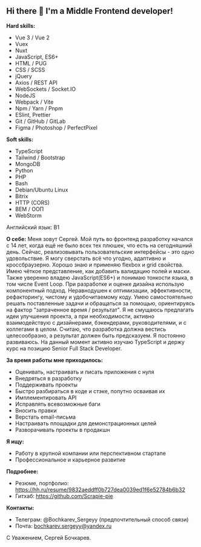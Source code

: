 ## Hi there 👋 I'm a Middle Frontend developer!

**Hard skills:**
+ Vue 3 / Vue 2
+ Vuex
+ Nuxt
+ JavaScript, ES6+
+ HTML / PUG
+ CSS / SCSS
+ jQuery
+ Axios / REST API
+ WebSockets / Socket.IO
+ NodeJS
+ Webpack / Vite
+ Npm / Yarn / Pnpm
+ ESlint, Prettier
+ Git / GitHub / GitLab
+ Figma / Photoshop / PerfectPixel

**Soft skills:**
+ TypeScript
+ Tailwind / Bootstrap
+ MongoDB
+ Python
+ PHP
+ Bash
+ Debian/Ubuntu Linux
+ Bitrix
+ HTTP (CORS)
+ BEM / ООП
+ WebStorm

Английский язык: B1

**О себе:**
Меня зовут Сергей. Мой путь во фронтенд разработку начался с 14 лет, когда ещё не было всех тех плюшек, что есть на сегодняшний день. Сейчас, реализовывать пользовательские интерфейсы - это одно удовольствие. Я могу сверстать всё что угодно, адаптивно и кроссбраузерно. Хорошо знаю и применяю flexbox и grid свойства. Имею чёткое представление, как добавить валидацию полей и маски. Также уверенно владею JavaScript(ES6+) и понимаю тонкости языка, в том числе Event Loop.
При разработке и оценке дизайна использую компонентный подход. Неравнодушен к оптимизации, эффективности, рефакторингу, чистому и удобочитаемому коду.
Умею самостоятельно решать поставленные задачи и обращаться за помощью, ориентируясь на фактор "затраченное время / результат". Я не смущаюсь предлагать идеи улучшения проекта, а при необходимости, активно взаимодействую с дизайнерами, бэкендерами, руководителями, и с коллегами в целом. Считаю, что разработка должна вестись целесообразно, а результат должен быть предсказуем.
Я постоянно развиваюсь. На данный момент активно изучаю TypeScript и держу курс на позицию Senior Full Stack Developer.

**За время работы мне приходилось:**
+ Оценивать, настраивать и писать приложения с нуля
+ Внедряться в разработку
+ Поддерживать проекты
+ Быстро разбираться в коде и стэке, попутно осваивая их
+ Имплементировать API
+ Исправлять всевозможные баги
+ Вносить правки
+ Верстать email-письма
+ Настраивать площадки для демонстрационных целей
+ Разворачивать проекты в продакшн

**Я ищу:**
- Работу в крупной компании или перспективном стартапе
- Профессиональное и карьерное развитие

**Подробнее:**
- Резюме, портфолио: https://hh.ru/resume/9832aeddff0b727dea0039ed1f6e52784b6b32
- Гитхаб: https://github.com/Scrapie-pie

**Контакты:**
- Телеграм: @Bochkarev_Sergeyy (предпочтительный способ связи)
- Почта: bochkarev.sergeyy@yandex.ru

С Уважением, Сергей Бочкарев.